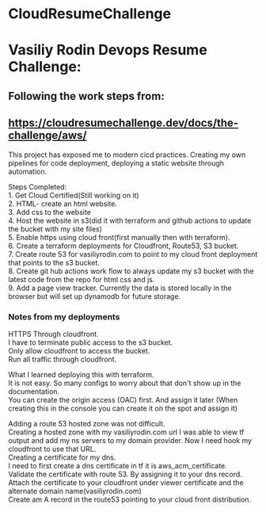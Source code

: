# CloudResumeChallenge

# Vasiliy Rodin Devops Resume Challenge:<br>
## Following the work steps from: <br>
## https://cloudresumechallenge.dev/docs/the-challenge/aws/<br>

This project has exposed me to modern cicd practices. Creating my own pipelines for code deployment, deploying a static website through automation. <br>

Steps Completed:<br>
    1. Get Cloud Certified(Still working on it)<br>
    2. HTML- create an html website.<br>
    3. Add css to the website<br>
    4. Host the website in s3(did it with terraform and github actions to update the bucket with my site files)<br>
    5. Enable https using cloud front(first manually then with terraform).<br>
    6. Create a terraform deployments for Cloudfront, Route53, S3 bucket. <br>
    7. Create route 53 for vasiliyrodin.com to point to my cloud front deployment that points to the s3 bucket.<br>
    8. Create git hub actions work flow to always update my s3 bucket with the latest code from the repo for html css and js.<br>
    9. Add a page view tracker. Currently the data is stored locally in the browser but will set up dynamodb for future storage.<br>

### Notes from my deployments
HTTPS Through cloudfront.<br>
    I have to terminate public access to the s3 bucket.<br>
    Only allow cloudfront to access the bucket.<br>
    Run all traffic through cloudfront.<br>

What I learned deploying this with terraform.<br>
    It is not easy. So many configs to worry about that don't show up in the documentation.<br>
    You can create the origin access (OAC) first. And assign it later (When creating this in the console you can create it on the spot and assign it)<br>

Adding a route 53 hosted zone was not difficult.<br>
Creating a hosted zone with my vasiliyrodin.com url I was able to view tf output and add my ns servers to my domain provider. Now I need hook my cloudfront to use that URL.<br>
Creating a certificate for my dns.<br>
I need to first create a dns certificate in tf it is aws_acm_certificate.<br>
Validate the certificate with route 53. By assigning it to your dns record.<br>
Attach the certificate to your cloudfront under viewer certificate and the alternate domain name(vasiliyrodin.com)<br>
Create am  A record in the route53 pointing to your cloud front distribution.<br>